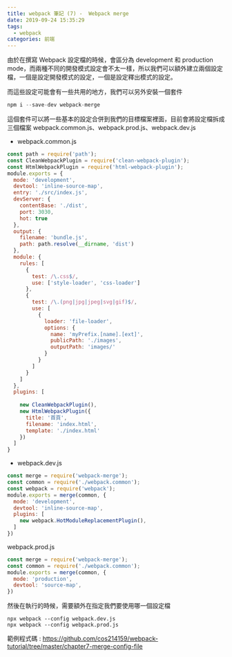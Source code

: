 ```yaml
---
title: webpack 筆記 (7) -  Webpack merge
date: 2019-09-24 15:35:29
tags: 
  - webpack
categories: 前端
---
```


由於在撰寫 Webpack 設定檔的時候，會區分為 development 和 production mode，而兩種不同的開發模式設定會不太一樣，所以我們可以額外建立兩個設定檔，一個是設定開發模式的設定，一個是設定釋出模式的設定。

而這些設定可能會有一些共用的地方，我們可以另外安裝一個套件

``` JavaScript
npm i --save-dev webpack-merge
```

這個套件可以將一些基本的設定合併到我們的目標檔案裡面，目前會將設定檔拆成三個檔案 webpack.common.js、webpack.prod.js、webpack.dev.js

* webpack.common.js
``` JavaScript
const path = require('path');
const CleanWebpackPlugin = require('clean-webpack-plugin');
const HtmlWebpackPlugin = require('html-webpack-plugin');
module.exports = {
  mode: 'development',
  devtool: 'inline-source-map',
  entry: './src/index.js',
  devServer: {
    contentBase: './dist',
    port: 3030,
    hot: true
  },
  output: {
    filename: 'bundle.js',
    path: path.resolve(__dirname, 'dist')
  },
  module: {
    rules: [
      {
        test: /\.css$/,  
        use: ['style-loader', 'css-loader']
      },
      {
        test: /\.(png|jpg|jpeg|svg|gif)$/,
        use: [
          {
            loader: 'file-loader',
            options: {
              name: 'myPrefix.[name].[ext]',
              publicPath: './images',
              outputPath: 'images/'
            }
          }
        ]
      }
    ]
  },
  plugins: [
    
    new CleanWebpackPlugin(),
    new HtmlWebpackPlugin({
      title: '首頁',
      filename: 'index.html',
      template: './index.html'
    })
  ]
}
```

* webpack.dev.js
``` JavaScript
const merge = require('webpack-merge');
const common = require('./webpack.common');
const webpack = require('webpack');
module.exports = merge(common, {
  mode: 'development',
  devtool: 'inline-source-map',
  plugins: [
    new webpack.HotModuleReplacementPlugin(),
  ]
})
```

webpack.prod.js

``` JavaScript
const merge = require('webpack-merge');
const common = require('./webpack.common');
module.exports = merge(common, {
  mode: 'production',
  devtool: 'source-map',
})
```

然後在執行的時候，需要額外在指定我們要使用哪一個設定檔

```
npx webpack --config webpack.dev.js
npx webpack --config webpack.prod.js
```

範例程式碼 : https://github.com/cos214159/webpack-tutorial/tree/master/chapter7-merge-config-file